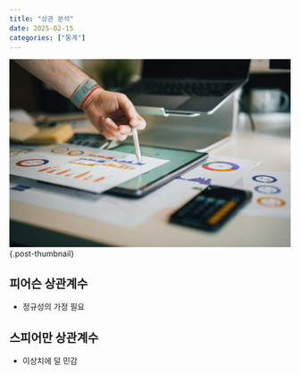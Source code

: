 ```yaml
---
title: "상관 분석"
date: 2025-02-15
categories: ["통계"]
---
```


![](/img/stat-thumb.jpg){.post-thumbnail}

## 피어슨 상관계수

- 정규성의 가정 필요

## 스피어만 상관계수

- 이상치에 덜 민감
